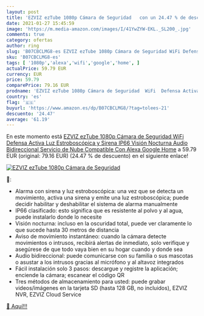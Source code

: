 ```yaml
---
layout: post
title: 'EZVIZ ezTube 1080p Cámara de Seguridad   con un 24.47 % de descuento'
date: 2021-01-27 15:45:59
image: 'https://m.media-amazon.com/images/I/41YwZYW-EKL._SL200_.jpg'
comments: true
category: ofertas
author: ring
slug: 'B07CBCLMG8-es EZVIZ ezTube 1080p Cámara de Seguridad WiFi Defensa Activa...'
sku: 'B07CBCLMG8-es'
tags: [ '1080p','alexa','wifi','google','home', ]
actualPrice: 59.79 EUR
currency: EUR
price: 59.79
comparePrice: 79.16 EUR
prodname: 'EZVIZ ezTube 1080p Cámara de Seguridad  WiFi  Defensa Activa  Luz Estroboscópica y Sirena  IP66  Visión Nocturna  Audio Bidireccional  Servicio de Nube  Compatible Con Alexa  Google Home'
country: 'es'
flag: '🇪🇸'
buyurl: 'https://www.amazon.es/dp/B07CBCLMG8/?tag=tolees-21'
descuento: '24.47'
average: '61.19'
---
```


En este momento está [EZVIZ ezTube 1080p Cámara de Seguridad  WiFi  Defensa Activa  Luz Estroboscópica y Sirena  IP66  Visión Nocturna  Audio Bidireccional  Servicio de Nube  Compatible Con Alexa  Google Home](https://www.amazon.es/dp/B07CBCLMG8/?tag=tolees-21) a 59.79 EUR (original: 79.16 EUR) (24.47 %  de descuento) en el siguiente enlace!

[![EZVIZ ezTube 1080p Cámara de Seguridad  ](https://m.media-amazon.com/images/I/41YwZYW-EKL._SL200_.jpg)](https://www.amazon.es/dp/B07CBCLMG8/?tag=tolees-21)

🔎:

- Alarma con sirena y luz estroboscópica: una vez que se detecta un movimiento, activa una sirena y emite una luz estroboscópica; puede decidir habilitar y deshabilitar el sistema de alarma manualmente
- IP66 clasificado: esto significa que es resistente al polvo y al agua, puede instalarlo donde lo necesite
- Visión nocturna: incluso en la oscuridad total, puede ver claramente lo que sucede hasta 30 metros de distancia
- Aviso de movimiento instantáneo: cuando la cámara detecte movimientos o intrusos, recibirá alertas de inmediato, solo verifique y asegúrese de que todo vaya bien en su hogar cuando y donde sea
- Audio bidireccional: puede comunicarse con su familia o sus mascotas o asustar a los intrusos gracias al micrófono y al altavoz integrados
- Fácil instalación solo 3 pasos: descargue y registre la aplicación; enciende la cámara; escanear el código QR
- Tres métodos de almacenamiento para usted: puede grabar videos/imágenes en la tarjeta SD (hasta 128 GB, no incluidos), EZVIZ NVR, EZVIZ Cloud Service

[🛒 Aquí!!!](https://www.amazon.es/dp/B07CBCLMG8/?tag=tolees-21)
